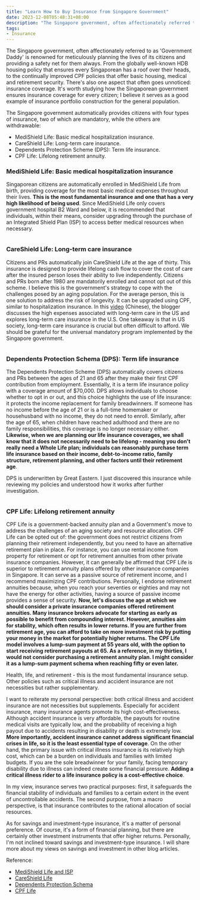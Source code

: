 ```yaml
---
title: "Learn How to Buy Insurance from Singapore Government"
date: 2023-12-08T05:48:31+08:00
description: "The Singapore government, often affectionately referred to as 'Government Daddy' is renowned for meticulously planning the lives of its citizens and providing a safety net for them always. From the globally well-known HDB housing policy that ensures every Singaporean has a roof over their heads, to the continually improved CPF policies that offer basic housing, medical and retirement security. There's also one aspect that often goes unnoticed: insurance coverage. It's worth studying how the Singaporean government ensures insurance coverage for every citizen; I believe it serves as a good example of insurance portfolio construction for the general population."
tags: 
- Insurance
---
```


The Singapore government, often affectionately referred to as 'Government Daddy' is renowned for meticulously planning the lives of its citizens and providing a safety net for them always. From the globally well-known HDB housing policy that ensures every Singaporean has a roof over their heads, to the continually improved CPF policies that offer basic housing, medical and retirement security. There's also one aspect that often goes unnoticed: insurance coverage. It's worth studying how the Singaporean government ensures insurance coverage for every citizen; I believe it serves as a good example of insurance portfolio construction for the general population.

The Singapore government automatically provides citizens with four types of insurance, two of which are mandatory, while the others are withdrawable:

- MediShield Life: Basic medical hospitalization insurance.
- CareShield Life: Long-term care insurance.
- Dependents Protection Scheme (DPS): Term life insurance.
- CPF Life: Lifelong retirement annuity.

### MediShield Life: Basic medical hospitalization insurance

Singaporean citizens are automatically enrolled in MediShield Life from birth, providing coverage for the most basic medical expenses throughout their lives. **This is the most fundamental insurance and one that has a very high likelihood of being used**. Since MediShield Life only covers government hospital B2 Ward and below, it is recommended that individuals, within their means, consider upgrading through the purchase of an Integrated Shield Plan (ISP) to access better medical resources when necessary.

<div>
    <span class="image fit" style="max-width: 400px;"><img src="https://s3.ap-southeast-1.amazonaws.com/littlecheesecake.me/money.sense/gov_insurance/gov_insurance_medishield.png" alt="" /></span>
</div>

### CareShield Life: Long-term care insurance

Citizens and PRs automatically join CareShield Life at the age of thirty. This insurance is designed to provide lifelong cash flow to cover the cost of care after the insured person loses their ability to live independently. Citizens and PRs born after 1980 are mandatorily enrolled and cannot opt out of this scheme. I believe this is the government's strategy to cope with the challenges posed by an aging population. For the average person, this is one solution to address the risk of longevity. It can be upgraded using CPF, similar to hospitalization insurance. In this [video](https://www.youtube.com/watch?v=-nqSEUA7ZLk&t=339s) (Chinese), the blogger discusses the high expenses associated with long-term care in the US and explores long-term care insurance in the U.S. One takeaway is that in US society, long-term care insurance is crucial but often difficult to afford. We should be grateful for the universal mandatory program implemented by the Singapore government.

<div>
    <span class="image fit" style="max-width: 400px;"><img src="https://s3.ap-southeast-1.amazonaws.com/littlecheesecake.me/money.sense/gov_insurance/gov_insurance_careshield.png" alt="" /></span>
</div>

### Dependents Protection Schema (DPS): Term life insurance

The Dependents Protection Scheme (DPS) automatically covers citizens and PRs between the ages of 21 and 65 after they make their first CPF contribution from employment. Essentially, it is a term life insurance policy with a coverage amount of $70,000. DPS allows individuals to choose whether to opt in or out, and this choice highlights the use of life insurance: it protects the income replacement for family breadwinners. If someone has no income before the age of 21 or is a full-time homemaker or househusband with no income, they do not need to enroll. Similarly, after the age of 65, when children have reached adulthood and there are no family responsibilities, this coverage is no longer necessary either. **Likewise, when we are planning our life insurance coverages, we shall know that it does not necessarily need to be lifelong - meaning you don't really need a Whole Life plan; individuals can reasonably purchase term life insurance based on their income, debt-to-income ratio, family structure, retirement planning, and other factors until their retirement age**. 

DPS is underwritten by Great Eastern. I just discovered this insurance while reviewing my policies and understood how it works after further investigation.

<div>
    <span class="image fit" style="max-width: 400px;"><img src="https://s3.ap-southeast-1.amazonaws.com/littlecheesecake.me/money.sense/gov_insurance/gov_insurance_dps.png" alt="" /></span>
</div>

### CPF Life: Lifelong retirement annuity 

CPF Life is a government-backed annuity plan and a Government's move to address the challenges of an aging society and resource allocation. CPF Life can be opted out of: the government does not restrict citizens from planning their retirement independently, but you need to have an alternative retirement plan in place. For instance, you can use rental income from property for retirement or opt for retirement annuities from other private insurance companies. However, it can generally be affirmed that CPF Life is superior to retirement annuity plans offered by other insurance companies in Singapore. It can serve as a passive source of retirement income, and I recommend maximizing CPF contributions. Personally, I endorse retirement annuities because, when you reach your seventies or eighties and may not have the energy for other activities, having a source of passive income provides a sense of security. **Now, let's discuss the age at which we should consider a private insurance companies offered retirement annuities. Many insurance brokers advocate for starting as early as possible to benefit from compounding interest. However, annuities aim for stability, which often results in lower returns. If you are further from retirement age, you can afford to take on more investment risk by putting your money in the market for potentially higher returns. The CPF Life model involves a lump-sum payment at 55 years old, with the option to start receiving retirement payouts at 65. As a reference, in my thirties, I would not consider purchasing a retirement annuity plan. I might consider it as a lump-sum payment schema when reaching fifty or even later.**

Health, life, and retirement - this is the most fundamental insurance setup. Other policies such as critical illness and accident insurance are not necessities but rather supplementary.

I want to reiterate my personal perspective: both critical illness and accident insurance are not necessities but supplements. Especially for accident insurance, many insurance agents promote its high cost-effectiveness. Although accident insurance is very affordable, the payouts for routine medical visits are typically low, and the probability of receiving a high payout due to accidents resulting in disability or death is extremely low. **More importantly, accident insurance cannot address significant financial crises in life, so it is the least essential type of coverage**. On the other hand, the primary issue with critical illness insurance is its relatively high cost, which can be a burden on individuals and families with limited budgets. If you are the sole breadwinner for your family, facing temporary disability due to illness can indeed create some financial pressure. **Adding a critical illness rider to a life insurance policy is a cost-effective choice**.

In my view, insurance serves two practical purposes: first, it safeguards the financial stability of individuals and families to a certain extent in the event of uncontrollable accidents. The second purpose, from a macro perspective, is that insurance contributes to the rational allocation of social resources.

As for savings and investment-type insurance, it's a matter of personal preference. Of course, it's a form of financial planning, but there are certainly other investment instruments that offer higher returns. Personally, I'm not inclined toward savings and investment-type insurance. I will share more about my views on savings and investment in other blog articles.

Reference:
- [MediShield Life and ISP](https://www.moh.gov.sg/healthcare-schemes-subsidies/medishield-life)
- [CareShield Life](https://www.careshieldlife.gov.sg/home.html)
- [Dependents Protection Schema](https://www.cpf.gov.sg/member/account-services/providing-for-your-loved-ones/insuring-to-protect-your-dependants)
- [CPF Life](https://www.cpf.gov.sg/member/retirement-income/monthly-payouts/cpf-life)